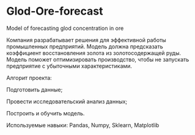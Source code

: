 # Glod-Ore-forecast
Model of forecasting glod concentration in ore

Компания разрабатывает решения для эффективной работы промышленных предприятий.
Модель должна предсказать коэффициент восстановления золота из золотосодержащей руды. 
Модель поможет оптимизировать производство, чтобы не запускать предприятие с убыточными характеристиками.

Алгорит проекта:

Подготовить данные;

Провести исследовательский анализ данных;

Построить и обучить модель.

Используемые навыки: Pandas, Numpy, Sklearn, Matplotlib
